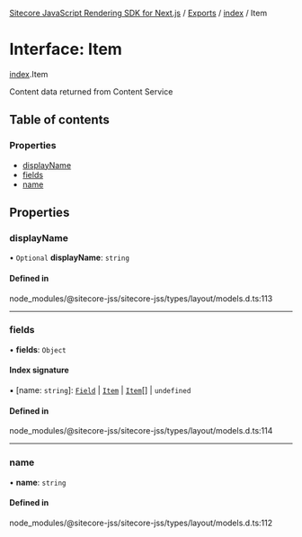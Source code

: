[Sitecore JavaScript Rendering SDK for Next.js](../README.md) / [Exports](../modules.md) / [index](../modules/index.md) / Item

# Interface: Item

[index](../modules/index.md).Item

Content data returned from Content Service

## Table of contents

### Properties

- [displayName](index.Item.md#displayname)
- [fields](index.Item.md#fields)
- [name](index.Item.md#name)

## Properties

### displayName

• `Optional` **displayName**: `string`

#### Defined in

node_modules/@sitecore-jss/sitecore-jss/types/layout/models.d.ts:113

___

### fields

• **fields**: `Object`

#### Index signature

▪ [name: `string`]: [`Field`](index.Field.md) \| [`Item`](index.Item.md) \| [`Item`](index.Item.md)[] \| `undefined`

#### Defined in

node_modules/@sitecore-jss/sitecore-jss/types/layout/models.d.ts:114

___

### name

• **name**: `string`

#### Defined in

node_modules/@sitecore-jss/sitecore-jss/types/layout/models.d.ts:112
